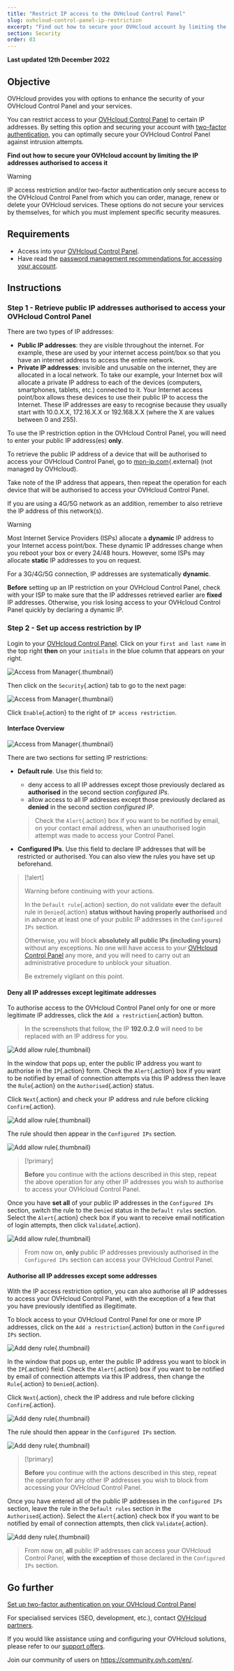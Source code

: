 ```yaml
---
title: "Restrict IP access to the OVHcloud Control Panel"
slug: ovhcloud-control-panel-ip-restriction
excerpt: "Find out how to secure your OVHcloud account by limiting the IP addresses authorised to access it"
section: Security
order: 03
---
```


**Last updated 12th December 2022**
  
## Objective

OVHcloud provides you with options to enhance the security of your OVHcloud Control Panel and your services.

You can restrict access to your [OVHcloud Control Panel](https://ca.ovh.com/auth/?action=gotomanager&from=https://www.ovh.com/ca/en/&ovhSubsidiary=ca) to certain IP addresses.
By setting this option and securing your account with [two-factor authentication](https://docs.ovh.com/ca/en/customer/secure-account-with-2FA/), you can optimally secure your OVHcloud Control Panel against intrusion attempts.

**Find out how to secure your OVHcloud account by limiting the IP addresses authorised to access it**

> [!warning]
>
> IP access restriction and/or two-factor authentication only secure access to the OVHcloud Control Panel from which you can order, manage, renew or delete your OVHcloud services. These options do not secure your services by themselves, for which you must implement specific security measures.
>

## Requirements

- Access into your [OVHcloud Control Panel](https://ca.ovh.com/auth/?action=gotomanager&from=https://www.ovh.com/ca/en/&ovhSubsidiary=ca).
- Have read the [password management recommendations for accessing your account](https://docs.ovh.com/ca/en/customer/manage-password/).

## Instructions

### Step 1 - Retrieve public IP addresses authorised to access your OVHcloud Control Panel

There are two types of IP addresses:

- **Public IP addresses**: they are visible throughout the internet. For example, these are used by your internet access point/box so that you have an internet address to access the entire network.
- **Private IP addresses**: invisible and unusable on the internet, they are allocated in a local network. To take our example, your Internet box will allocate a private IP address to each of the devices (computers, smartphones, tablets, etc.) connected to it. Your Internet access point/box allows these devices to use their public IP to access the Internet. These IP addresses are easy to recognise because they usually start with 10.0.X.X, 172.16.X.X or 192.168.X.X (where the X are values between 0 and 255).

To use the IP restriction option in the OVHcloud Control Panel, you will need to enter your public IP address(es) **only**.

To retrieve the public IP address of a device that will be authorised to access your OVHcloud Control Panel, go to [mon-ip.com](https://mon-ip.com){.external} (not managed by OVHcloud).

Take note of the IP address that appears, then repeat the operation for each device that will be authorised to access your OVHcloud Control Panel.

If you are using a 4G/5G network as an addition, remember to also retrieve the IP address of this network(s).

> [!warning]
>
> Most Internet Service Providers (ISPs) allocate a **dynamic** IP address to your Internet access point/box. These dynamic IP addresses change when you reboot your box or every 24/48 hours. However, some ISPs may allocate **static** IP addresses to you on request.
>
> For a 3G/4G/5G connection, IP addresses are systematically **dynamic**.
>
> **Before** setting up an IP restriction on your OVHcloud Control Panel, check with your ISP to make sure that the IP addresses retrieved earlier are **fixed** IP addresses. Otherwise, you risk losing access to your OVHcloud Control Panel quickly by declaring a dynamic IP.
>

### Step 2 - Set up access restriction by IP

Login to your [OVHcloud Control Panel](https://ca.ovh.com/auth/?action=gotomanager&from=https://www.ovh.com/ca/en/&ovhSubsidiary=ca). Click on your `first and last name` in the top right **then** on your `initials` in the blue column that appears on your right.

![Access from Manager](images/ip1.png){.thumbnail}

Then click on the `Security`{.action} tab to go to the next page:

![Access from Manager](images/ip2.png){.thumbnail}

Click `Enable`{.action} to the right of `IP access restriction`.

#### Interface Overview

![Access from Manager](images/ip3.png){.thumbnail}

There are two sections for setting IP restrictions:

- **Default rule**. Use this field to:
    - deny access to all IP addresses except those previously declared as **authorised** in the second section *configured IPs*. 
    - allow access to all IP addresses except those previously declared as **denied** in the second section *configured IP*.
    > Check the `Alert`{.action} box if you want to be notified by email, on your contact email address, when an unauthorised login attempt was made to access your Control Panel.

- **Configured IPs**. Use this field to declare IP addresses that will be restricted or authorised. You can also view the rules you have set up beforehand.

> [!alert]
>
> Warning before continuing with your actions.
>
> In the `Default rule`{.action} section, do not validate **ever** the default rule in `Denied`{.action} **status without having properly authorised** and in advance at least one of your public IP addresses in the `Configured IPs` section. 
>
> Otherwise, you will block **absolutely all public IPs (including yours)** without any exceptions. No one will have access to your [OVHcloud Control Panel](https://ca.ovh.com/auth/?action=gotomanager&from=https://www.ovh.com/ca/en/&ovhSubsidiary=ca) any more, and you will need to carry out an administrative procedure to unblock your situation.
>
> Be extremely vigilant on this point.
>

#### Deny all IP addresses except legitimate addresses

To authorise access to the OVHcloud Control Panel only for one or more legitimate IP addresses, click the `Add a restriction`{.action} button.

> In the screenshots that follow, the IP **192.0.2.0** will need to be replaced with an IP address for you.
> 

![Add allow rule](images/ip4.png){.thumbnail}

In the window that pops up, enter the public IP address you want to authorise in the `IP`{.action} form. Check the `Alert`{.action} box if you want to be notified by email of connection attempts via this IP address then leave the `Rule`{.action} on the `Authorised`{.action} status.

Click `Next`{.action} and check your IP address and rule before clicking `Confirm`{.action}.

![Add allow rule](images/ip5.png){.thumbnail}

The rule should then appear in the `Configured IPs` section.

![Add allow rule](images/ip6.png){.thumbnail}

> [!primary]
>
> **Before** you continue with the actions described in this step, repeat the above operation for any other IP addresses you wish to authorise to access your OVHcloud Control Panel.
>

Once you have **set all** of your public IP addresses in the `Configured IPs` section, switch the rule to the `Denied` status in the `Default rules` section. Select the `Alert`{.action} check box if you want to receive email notification of login attempts, then click `Validate`{.action}.

![Add allow rule](images/ip7.png){.thumbnail}

> From now on, **only** public IP addresses previously authorised in the `Configured IPs` section can access your OVHcloud Control Panel.

#### Authorise all IP addresses except some addresses

With the IP access restriction option, you can also authorise all IP addresses to access your OVHcloud Control Panel, with the exception of a few that you have previously identified as illegitimate.

To block access to your OVHcloud Control Panel for one or more IP addresses, click on the `Add a restriction`{.action} button in the `Configured IPs` section.

![Add deny rule](images/ip9.png){.thumbnail}

In the window that pops up, enter the public IP address you want to block in the `IP`{.action} field. Check the `Alert`{.action} box if you want to be notified by email of connection attempts via this IP address, then change the `Rule`{.action} to `Denied`{.action}.

Click `Next`{.action}, check the IP address and rule before clicking `Confirm`{.action}.

![Add deny rule](images/ip10.png){.thumbnail}

The rule should then appear in the `Configured IPs` section.

![Add deny rule](images/ip11.png){.thumbnail}

> [!primary]
>
> **Before** you continue with the actions described in this step, repeat the operation for any other IP addresses you wish to block from accessing your OVHcloud Control Panel.
>

Once you have entered all of the public IP addresses in the `configured IPs` section, leave the rule in the `Default rules` section in the `Authorised`{.action}. Select the `Alert`{.action} check box if you want to be notified by email of connection attempts, then click `Validate`{.action}.

![Add deny rule](images/ip12.png){.thumbnail}

> From now on, **all** public IP addresses can access your OVHcloud Control Panel, **with the exception of** those declared in the `Configured IPs` section.

## Go further

[Set up two-factor authentication on your OVHcloud Control Panel](https://docs.ovh.com/ca/en/customer/secure-account-with-2FA/)

For specialised services (SEO, development, etc.), contact [OVHcloud partners](https://partner.ovhcloud.com/en-ca/).

If you would like assistance using and configuring your OVHcloud solutions, please refer to our [support offers](https://www.ovhcloud.com/en-ca/support-levels/).

Join our community of users on <https://community.ovh.com/en/>.